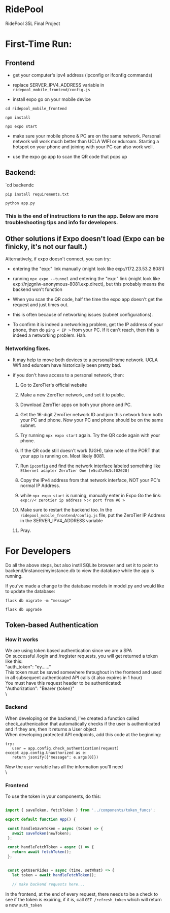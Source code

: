 # RidePool
 RidePool 35L Final Project

 # First-Time Run:

 ## Frontend
 
 - get your computer's ipv4 address (ipconfig or ifconfig commands)
 
 - replace SERVER_IPV4_ADDRESS variable in `ridepool_mobile_frontend/config.js`

 - install expo go on your mobile device

 `cd ridepool_mobile_frontend`

 `npm install`
 
 `npx expo start`
 
 - make sure your mobile phone & PC are on the same network. Personal network will work much better than UCLA WIFI or eduroam. Starting a hotspot on your phone and joining with your PC can also work well.
 
 - use the expo go app to scan the QR code that pops up

 ## Backend:
 
 `cd backendc

 `pip install requirements.txt`
 
 `python app.py`

 ### This is the end of instructions to run the app. Below are more troubleshooting tips and info for developers.

 ## Other solutions if Expo doesn't load (Expo can be finicky, it's not our fault.)

  Alternatively, if expo doesn't connect, you can try:

 - entering the "exp:" link manually (might look like exp://172.23.53.2:8081)

 - running `npx expo --tunnel` and entering the "exp:" link (might look like exp://njzgnlw-anonymous-8081.exp.direct), but this probably means the backend won't function

 - When you scan the QR code, half the time the expo app doesn't get the request and just times out.

 - this is often because of networking issues (subnet configurations).

 - To confirm it is indeed a networking problem, get the IP address of your phone, then do `ping < IP >` from your PC. If it can't reach, then this is indeed a networking problem. Hah.

 ### Networking fixes.
 
 - It may help to move both devices to a personal/Home network. UCLA Wifi and eduroam have historically been pretty bad.

 - if you don't have access to a personal network, then:

   1) Go to ZeroTier's official website 

   2) Make a new ZeroTier network, and set it to public.

   3) Download ZeroTier apps on both your phone and PC.

   4) Get the 16-digit ZeroTier network ID and join this network from both your PC and phone. Now your PC and phone should be on the same subnet.

   5) Try running `npx expo start` again. Try the QR code again with your phone.
   
   6) If the QR code still doesn't work (UGH), take note of the PORT that your app is running on. Most likely 8081.

   7) Run `ipconfig` and find the network interface labeled something like `Ethernet adapter ZeroTier One [e5cd7a9e1cf02620]` 

   8) Copy the IPv4 address from that network interface, NOT your PC's normal IP Address.

   9) while `npx expo start` is running, manually enter in Expo Go the link: `exp://< zerotier ip address >:< port from #6 >`

   10) Make sure to restart the backend too. In the `ridepool_mobile_frontend/config.js` file, put the ZeroTier IP Address in the SERVER_IPV4_ADDRESS variable

   11) Pray.
 
 # For Developers

 Do all the above steps, but also instll SQLite browser and set it to point to backend/instance/myinstance.db to view the database while the app is running. 

 If you've made a change to the database models in model.py and would like to update the database:
 
 `flask db migrate -m "message"`

 `flask db upgrade`

 ## Token-based Authentication

 ### How it works
 We are using token based authentication since we are a SPA \
 On successful /login and /register requests, you will get returned a token like this: \
 "auth_token": "ey......" \
 This token must be saved somewhere throughout in the frontend and used in all subsequent authenticated API calls (it also expires in 1 hour) \
 You must have this request header to be authenticated: \
 "Authorization": "Bearer {token}" \
 \

 ### Backend
 When developing on the backend, I've created a function called check_authenication that automatically checks if the user is authenticated and if they are, then it returns a User object \
 When developing protected API endpoints, add this code at the beginning:
 ```
 try:
    user = app.config.check_authentication(request)
 except app.config.Unauthorized as e:
    return jsonify({"message": e.args[0]})
 ```
 Now the `user` variable has all the information you'll need \
 \

 ### Frontend
 
 To use the token in your components, do this:

 ```javascript
 
 import { saveToken, fetchToken } from '../components/token_funcs';

 export default function App() {

  const handleSaveToken = async (token) => {
    await saveToken(newToken);
  };

  const handleFetchToken = async () => {
    return await fetchToken();
  };


  const getUserRides = async (time, setWhat) => {
    let token = await handleFetchToken();

    // make backend requests here...

   ```

 In the frontend, at the end of every request, there needs to be a check to see if the token is expiring, if it is, call `GET /refresh_token` which will return a new `auth_token`
